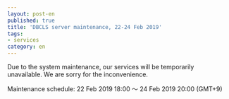 ```yaml
---
layout: post-en
published: true
title: 'DBCLS server maintenance, 22-24 Feb 2019'
tags:
- services
category: en
---
```


Due to the system maintenance, our services will be temporarily unavailable. We are sorry for the inconvenience.

Maintenance schedule: 22 Feb 2019 18:00 〜 24 Feb 2019 20:00 (GMT+9)
